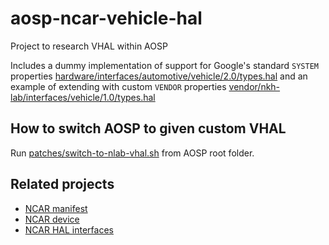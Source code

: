 # aosp-ncar-vehicle-hal

Project to research VHAL within AOSP

Includes a dummy implementation of support for Google's standard `SYSTEM` properties [hardware/interfaces/automotive/vehicle/2.0/types.hal](https://android.googlesource.com/platform/hardware/interfaces/+/refs/tags/android-11.0.0_r48/automotive/vehicle/2.0/types.hal) and an example of extending with custom `VENDOR` properties [vendor/nkh-lab/interfaces/vehicle/1.0/types.hal](https://github.com/nkh-lab/aosp-ncar-interfaces/blob/master/vehicle/1.0/types.hal)

## How to switch AOSP to given custom VHAL

Run [patches/switch-to-nlab-vhal.sh](patches/switch-to-nlab-vhal.sh) from AOSP root folder.

## Related projects

- [NCAR manifest](https://github.com/nkh-lab/aosp-ncar-manifest)
- [NCAR device](https://github.com/nkh-lab/aosp-ncar-device)
- [NCAR HAL interfaces](https://github.com/nkh-lab/aosp-ncar-interfaces)
